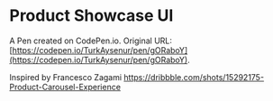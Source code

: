 # Product Showcase UI

A Pen created on CodePen.io. Original URL: [https://codepen.io/TurkAysenur/pen/gORaboY](https://codepen.io/TurkAysenur/pen/gORaboY).

Inspired by Francesco Zagami
https://dribbble.com/shots/15292175-Product-Carousel-Experience

